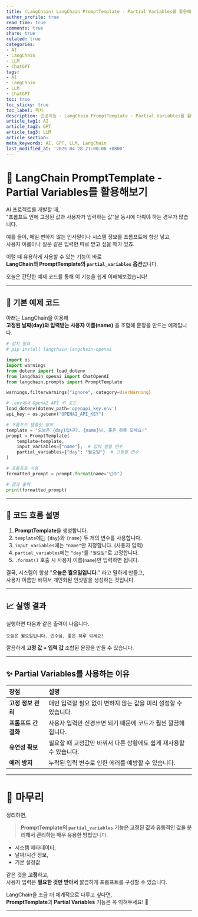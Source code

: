 ```yaml
---
title: (LangChain) LangChain PromptTemplate - Partial Variables를 활용해보기
author_profile: true
read_time: true
comments: true
share: true
related: true
categories:
- AI
- LangChain
- LLM
- ChatGPT
tags:
- AI
- LangChain
- LLM
- ChatGPT
toc: true
toc_sticky: true
toc_label: 목차
description: 인공지능 - LangChain PromptTemplate - Partial Variables를 활용해보기
article_tag1: AI
article_tag2: GPT
article_tag3: LLM
article_section: 
meta_keywords: AI, GPT, LLM, LangChain
last_modified_at: '2025-04-28 21:00:00 +0800'
---
```



# 📝 LangChain PromptTemplate - Partial Variables를 활용해보기

AI 프로젝트를 개발할 때,  
"프롬프트 안에 고정된 값과 사용자가 입력하는 값"을 동시에 다뤄야 하는 경우가 많습니다.

예를 들어, 매일 변하지 않는 인사말이나 시스템 정보를 프롬프트에 항상 넣고,  
사용자 이름이나 질문 같은 입력만 따로 받고 싶을 때가 있죠.

이럴 때 유용하게 사용할 수 있는 기능이 바로  
**LangChain의 PromptTemplate의 `partial_variables` 옵션**입니다.

오늘은 간단한 예제 코드를 통해 이 기능을 쉽게 이해해보겠습니다!

---

## 📄 기본 예제 코드

아래는 LangChain을 이용해  
**고정된 날짜(day)와 입력받는 사용자 이름(name)** 을 조합해 문장을 만드는 예제입니다.

```python
# 설치 필요
# pip install langchain langchain-openai

import os
import warnings
from dotenv import load_dotenv
from langchain_openai import ChatOpenAI
from langchain.prompts import PromptTemplate

warnings.filterwarnings("ignore", category=UserWarning)

# .env에서 OpenAI API 키 로드
load_dotenv(dotenv_path='openapi_key.env')
api_key = os.getenv("OPENAI_API_KEY")

# 프롬프트 템플릿 정의
template = "오늘은 {day}입니다. {name}님, 좋은 하루 되세요!"
prompt = PromptTemplate(
    template=template,
    input_variables=["name"],  # 입력 받을 변수
    partial_variables={"day": "월요일"}  # 고정할 변수
)

# 프롬프트 사용
formatted_prompt = prompt.format(name="민수")

# 결과 출력
print(formatted_prompt)
```

---

## 🧩 코드 흐름 설명

1. **PromptTemplate**을 생성합니다.
2. `template`에는 `{day}`와 `{name}` 두 개의 변수를 사용합니다.
3. `input_variables`에는 `"name"`만 지정합니다. (사용자 입력)
4. `partial_variables`에는 `"day"`를 `"월요일"`로 고정합니다.
5. `.format()` 호출 시 사용자 이름(`name`)만 입력하면 됩니다.

결국, 시스템이 항상 "**오늘은 월요일입니다.**" 라고 말하게 만들고,  
사용자 이름만 바꿔서 개인화된 인삿말을 생성하는 것입니다.

---

## 📈 실행 결과

실행하면 다음과 같은 출력이 나옵니다.

```plaintext
오늘은 월요일입니다. 민수님, 좋은 하루 되세요!
```

깔끔하게 **고정 값 + 입력 값** 조합된 문장을 만들 수 있습니다.

---

## ✨ Partial Variables를 사용하는 이유

| 장점 | 설명 |
|:---|:---|
| **고정 정보 관리** | 매번 입력할 필요 없이 변하지 않는 값을 미리 설정할 수 있습니다. |
| **프롬프트 간결화** | 사용자 입력만 신경쓰면 되기 때문에 코드가 훨씬 깔끔해집니다. |
| **유연성 확보** | 필요할 때 고정값만 바꿔서 다른 상황에도 쉽게 재사용할 수 있습니다. |
| **에러 방지** | 누락된 입력 변수로 인한 에러를 예방할 수 있습니다. |

---

# 📝 마무리

정리하면,  
> **PromptTemplate의 `partial_variables` 기능은 고정된 값과 유동적인 값을 분리해서 관리하는 매우 유용한 방법**입니다.

- 시스템 메타데이터,
- 날짜/시간 정보,
- 기본 설정값

같은 것을 **고정**하고,  
사용자 입력은 **필요한 것만 받아서** 깔끔하게 프롬프트를 구성할 수 있습니다.

LangChain을 조금 더 체계적으로 다루고 싶다면,  
**PromptTemplate**과 **Partial Variables** 기능은 꼭 익혀두세요! 🚀

---